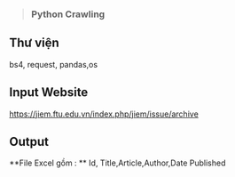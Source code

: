 >  ###   Python Crawling




## Thư viện
bs4, request, pandas,os
## Input Website
https://jiem.ftu.edu.vn/index.php/jiem/issue/archive

## Output
**File Excel gồm : **
 Id, Title,Article,Author,Date Published







